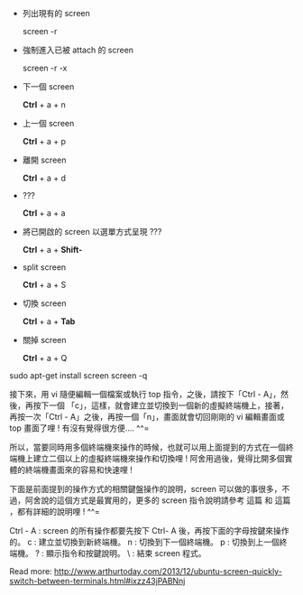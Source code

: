 * 列出現有的 screen

     screen -r

* 強制進入已被 attach 的 screen
    
     screen -r -x

* 下一個 screen

     **Ctrl** + a + n 

* 上一個 screen

     **Ctrl** + a + p 

* 離開 screen

     **Ctrl** + a + d 

* ???

     **Ctrl** + a + a

* 將已開啟的 screen 以選單方式呈現 ???

     **Ctrl** +  a + **Shift-**

* split screen

     **Ctrl** +  a + S

* 切換 screen

     **Ctrl** +  a + **Tab**

* 關掉 screen

     **Ctrl** +  a + Q




sudo apt-get install screen
screen -q

接下來，用 vi 隨便編輯一個檔案或執行 top 指令，之後，請按下「Ctrl - A」，然後，再按下一個 「c」，這樣，就會建立並切換到一個新的虛擬終端機上，接著，再按一次「Ctrl - A」之後，再按一個「n」，畫面就會切回剛剛的 vi 編輯畫面或 top 畫面了哩 ! 有沒有覺得很方便.... ^^=

所以，當要同時用多個終端機來操作的時候，也就可以用上面提到的方式在一個終端機上建立二個以上的虛擬終端機來操作和切換哩 ! 阿舍用過後，覺得比開多個實體的終端機畫面來的容易和快速哩 !

下面是前面提到的操作方式的相關鍵盤操作的說明，screen 可以做的事很多，不過，阿舍說的這個方式是最實用的，更多的 screen 指令說明請參考 這篇 和 這篇 ，都有詳細的說明哩 ! ^^=

Ctrl - A  :  screen 的所有操作都要先按下 Ctrl- A 後，再按下面的字母按鍵來操作的。
c  : 建立並切換到新終端機。
n  : 切換到下一個終端機。
p  : 切換到上一個終端機。
?  : 顯示指令和按鍵說明。
\   : 結束 screen 程式。 

Read more: http://www.arthurtoday.com/2013/12/ubuntu-screen-quickly-switch-between-terminals.html#ixzz43jPABNnj